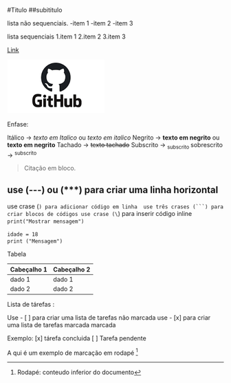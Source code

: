 #Titulo
##subititulo

lista não sequenciais.
-item 1
-item 2
-item 3

lista sequenciais 
1.item 1
2.item 2
3.item 3

[Link](https://github.com/BrunoHWM/UC10_Documento/edit/main/README.md)

![imagem](https://github.com/BrunoHWM/UC10_Documento/blob/main/patoazul.png)

Enfase:

Itálico -> *texto em Italico* ou _texto em italico_
Negrito -> **texto em negrito** ou __texto em negrito__
Tachado -> ~~texto tachado~~
Subscrito -> <sub> subscrito </sub>
sobrescrito -> <sup> subscrito </sup>


> Citação em bloco.


use (---) ou (***)
para criar uma linha horizontal 
---



use crase (`) para adicionar código em linha 
use três crases (```) para criar blocos de códigos
use crase (\`) para inserir código inline
`print("Mostrar mensagem")`

```
idade = 18
print ("Mensagem")

```



Tabela

| Cabeçalho 1 | Cabeçalho 2 |
|------------ |------------ |
| dado 1      | dado 1      |
| dado 2      | dado 2      |


Lista de tárefas :

Use - [ ] para criar uma lista de tarefas não marcada 
use - [x] para criar uma lista de tarefas marcada marcada 

Exemplo:
[x] tárefa concluida
[ ]  Tarefa pendente

A qui é um exemplo de marcação em rodapé [^1]
[^1]: Rodapé: conteudo inferior do documento











